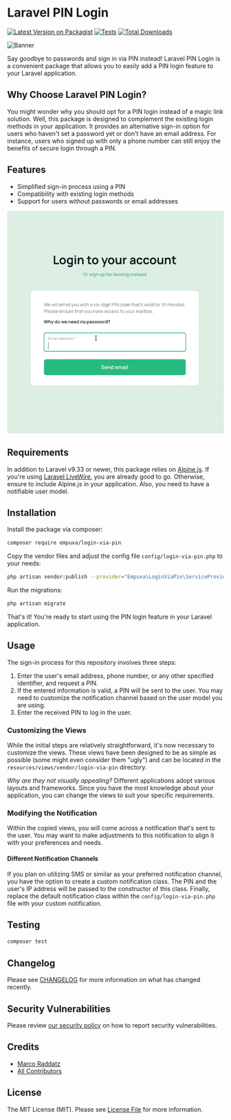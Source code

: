 # Laravel PIN Login

[![Latest Version on Packagist](https://img.shields.io/packagist/v/empuxa/login-via-pin.svg?style=flat-square)](https://packagist.org/packages/empuxa/login-via-pin)
[![Tests](https://img.shields.io/github/actions/workflow/status/empuxa/login-via-pin/run-tests.yml?branch=main&label=tests&style=flat-square)](https://github.com/empuxa/login-via-pin/actions/workflows/run-tests.yml)
[![Total Downloads](https://img.shields.io/packagist/dt/empuxa/login-via-pin.svg?style=flat-square)](https://packagist.org/packages/empuxa/login-via-pin)

![Banner](https://banners.beyondco.de/Laravel%20PIN%20Login.png?theme=light&packageManager=composer+require&packageName=empuxa%2Flogin-via-pin&pattern=architect&style=style_1&description=Goodbye+passwords%21&md=1&showWatermark=1&fontSize=100px&images=https%3A%2F%2Flaravel.com%2Fimg%2Flogomark.min.svg)

Say goodbye to passwords and sign in via PIN instead! 
Laravel PIN Login is a convenient package that allows you to easily add a PIN login feature to your Laravel application.

## Why Choose Laravel PIN Login?
You might wonder why you should opt for a PIN login instead of a magic link solution. Well, this package is designed to complement the existing login methods in your application. It provides an alternative sign-in option for users who haven't set a password yet or don't have an email address. For instance, users who signed up with only a phone number can still enjoy the benefits of secure login through a PIN.

## Features
- Simplified sign-in process using a PIN
- Compatibility with existing login methods
- Support for users without passwords or email addresses

![How it works](docs/animation.gif)

## Requirements

In addition to Laravel v9.33 or newer, this package relies on [Alpine.js](https://alpinejs.dev/).
If you're using [Laravel LiveWire](https://laravel-livewire.com/), you are already good to go.
Otherwise, ensure to include Alpine.js in your application.
Also, you need to have a notifiable user model.

## Installation

Install the package via composer:

```bash
composer require empuxa/login-via-pin
```

Copy the vendor files and adjust the config file `config/login-via-pin.php` to your needs:

```bash
php artisan vendor:publish --provider="Empuxa\LoginViaPin\ServiceProvider"
```

Run the migrations:

```bash
php artisan migrate
```

That's it!
You're ready to start using the PIN login feature in your Laravel application.

## Usage

The sign-in process for this repository involves three steps:
1. Enter the user's email address, phone number, or any other specified identifier, and request a PIN.
2. If the entered information is valid, a PIN will be sent to the user. You may need to customize the notification channel based on the user model you are using.
3. Enter the received PIN to log in the user.

### Customizing the Views

While the initial steps are relatively straightforward, it's now necessary to customize the views. 
These views have been designed to be as simple as possible (some might even consider them "ugly") and can be located in the `resources/views/vendor/login-via-pin` directory.

*Why are they not visually appealing?*
Different applications adopt various layouts and frameworks. 
Since you have the most knowledge about your application, you can change the views to suit your specific requirements.

### Modifying the Notification
Within the copied views, you will come across a notification that's sent to the user. 
You may want to make adjustments to this notification to align it with your preferences and needs.

#### Different Notification Channels
If you plan on utilizing SMS or similar as your preferred notification channel, you have the option to create a custom notification class.
The PIN and the user's IP address will be passed to the constructor of this class. Finally, replace the default notification class within the `config/login-via-pin.php` file with your custom notification.

## Testing

```bash
composer test
```

## Changelog

Please see [CHANGELOG](CHANGELOG.md) for more information on what has changed recently.

## Security Vulnerabilities

Please review [our security policy](../../security/policy) on how to report security vulnerabilities.

## Credits

- [Marco Raddatz](https://github.com/marcoraddatz)
- [All Contributors](../../contributors)

## License

The MIT License (MIT). Please see [License File](LICENSE.md) for more information.
